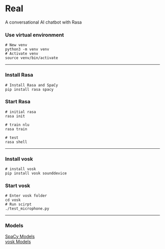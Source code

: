 # Real
A conversational AI chatbot with Rasa

### Use virtual environment
```
# New venv
python3 -m venv venv
# Activate venv
source venv/bin/activate
```
---
### Install Rasa
```
# Install Rasa and SpaCy
pip install rasa spacy
```

### Start Rasa
```
# initial rasa
rasa init

# train nlu
rasa train

# test
rasa shell
```
---
### Install vosk
```
# install vosk
pip install vosk sounddevice
```

### Start vosk
```
# Enter vosk folder
cd vosk
# Run scirpt
./test_microphone.py
```
---
### Models
[SpaCy Models](https://spacy.io/models)  
[vosk Models](https://alphacephei.com/vosk/models)